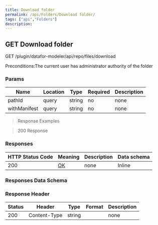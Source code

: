 ```yaml
---
title: Download folder
permalink: /api/Folders/Download folder/
tags: ["api","Folders"]
description: 
---
```


## GET Download folder

GET /plugin/datafor-modeler/api/repo/files/download

Preconditions:The current user has administrator authority of the folder

### Params

|Name|Location|Type|Required|Description|
|---|---|---|---|---|
|pathId|query|string| no |none|
|withManifest|query|string| no |none|

> Response Examples

> 200 Response

### Responses

|HTTP Status Code |Meaning|Description|Data schema|
|---|---|---|---|
|200|[OK](https://tools.ietf.org/html/rfc7231#section-6.3.1)|none|Inline|

### Responses Data Schema

### Response Header

|Status|Header|Type|Format|Description|
|---|---|---|---|---|
|200|Content-Type|string||none|